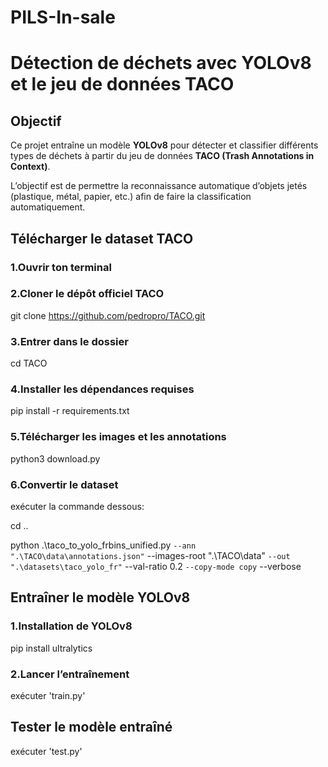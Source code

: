 # PILS-In-sale
# Détection de déchets avec YOLOv8 et le jeu de données TACO

## Objectif
Ce projet entraîne un modèle **YOLOv8** pour détecter et classifier différents types de déchets à partir du jeu de données **TACO (Trash Annotations in Context)**. 

L’objectif est de permettre la reconnaissance automatique d’objets jetés (plastique, métal, papier, etc.) afin de faire la classification automatiquement.

## Télécharger le dataset TACO
### 1.Ouvrir ton terminal

### 2.Cloner le dépôt officiel TACO
git clone https://github.com/pedropro/TACO.git

### 3.Entrer dans le dossier
cd TACO

### 4.Installer les dépendances requises
pip install -r requirements.txt

### 5.Télécharger les images et les annotations
python3 download.py

### 6.Convertir le dataset
exécuter la commande dessous:

cd ..

python .\taco_to_yolo_frbins_unified.py `
  --ann ".\TACO\data\annotations.json" `
  --images-root ".\TACO\data" `
  --out ".\datasets\taco_yolo_fr" `
  --val-ratio 0.2 `
  --copy-mode copy `
  --verbose

## Entraîner le modèle YOLOv8
### 1.Installation de YOLOv8
pip install ultralytics

### 2.Lancer l’entraînement
exécuter 'train.py'

## Tester le modèle entraîné
exécuter 'test.py'
